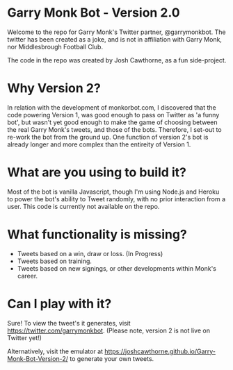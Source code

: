 # Garry Monk Bot - Version 2.0

Welcome to the repo for Garry Monk's Twitter partner, @garrymonkbot. The twitter has been created as a joke, and is not in affiliation with Garry Monk, nor Middlesbrough Football Club. 

The code in the repo was created by Josh Cawthorne, as a fun side-project. 

# Why Version 2?

In relation with the development of monkorbot.com, I discovered that the code powering Version 1, was good enough to pass on Twitter as 'a funny bot', but wasn't yet good enough to make the game of choosing between the real Garry Monk's tweets, and those of the bots. Therefore, I set-out to re-work the bot from the ground up. One function of version 2's bot is already longer and more complex than the entireity of Version 1.

# What are you using to build it?

Most of the bot is vanilla Javascript, though I'm using Node.js and Heroku to power the bot's ability to Tweet randomly, with no prior interaction from a user. This code is currently not available on the repo.

# What functionality is missing?

- Tweets based on a win, draw or loss. (In Progress)
- Tweets based on training.
- Tweets based on new signings, or other developments within Monk's career.

# Can I play with it?

Sure! To view the tweet's it generates, visit https://twitter.com/garrymonkbot. (Please note, version 2 is not live on Twitter yet!)

Alternatively, visit the emulator at https://joshcawthorne.github.io/Garry-Monk-Bot-Version-2/ to generate your own tweets.
